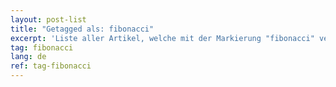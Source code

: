 ```yaml
---
layout: post-list
title: "Getagged als: fibonacci"
excerpt: 'Liste aller Artikel, welche mit der Markierung "fibonacci" versehen wurden.'  
tag: fibonacci
lang: de
ref: tag-fibonacci
---
```

